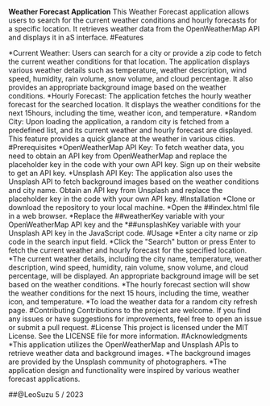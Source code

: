 
**Weather Forecast Application**
This Weather Forecast application allows users to search for the current weather conditions and hourly forecasts for a specific location. It retrieves weather data from the OpenWeatherMap API and displays it in aS interface.
#Features

*Current Weather: Users can search for a city or provide a zip code to fetch the current weather conditions for that location. The application displays various weather details such as temperature, weather description, wind speed, humidity, rain volume, snow volume, and cloud percentage. It also provides an appropriate background image based on the weather conditions.
*Hourly Forecast: The application fetches the hourly weather forecast for the searched location. It displays the weather conditions for the next 15hours, including the time, weather icon, and temperature.
*Random City: Upon loading the application, a random city is fetched from a predefined list, and its current weather and hourly forecast are displayed. This feature provides a quick glance at the weather in various cities.
#Prerequisites
*OpenWeatherMap API Key: To fetch weather data, you need to obtain an API key from OpenWeatherMap and replace the placeholder key in the code with your own API key. Sign up on their website to get an API key.
*Unsplash API Key: The application also uses the Unsplash API to fetch background images based on the weather conditions and city name. Obtain an API key from Unsplash and replace the placeholder key in the code with your own API key.
#Installation
*Clone or download the repository to your local machine.
*Open the ##index.html file in a web browser.
*Replace the ##weatherKey variable with your OpenWeatherMap API key and the *##unsplashKey variable with your Unsplash API key in the JavaScript code.
#Usage
*Enter a city name or zip code in the search input field.
*Click the "Search" button or press Enter to fetch the current weather and hourly forecast for the specified location.
*The current weather details, including the city name, temperature, weather description, wind speed, humidity, rain volume, snow volume, and cloud percentage, will be displayed. An appropriate background image will be set based on the weather conditions.
*The hourly forecast section will show the weather conditions for the next 15 hours, including the time, weather icon, and temperature.
*To load the weather data for a random city refresh page.
#Contributing
Contributions to the project are welcome. If you find any issues or have suggestions for improvements, feel free to open an issue or submit a pull request.
#License
This project is licensed under the MIT License. See the LICENSE file for more information.
#Acknowledgments
*This application utilizes the OpenWeatherMap and Unsplash APIs to retrieve weather data and background images.
*The background images are provided by the Unsplash community of photographers.
*The application design and functionality were inspired by various weather forecast applications.

##@LeoSuzu 5 / 2023